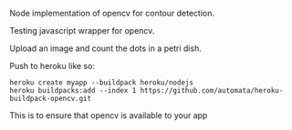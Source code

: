 Node implementation of opencv for contour detection.

Testing javascript wrapper for opencv.

Upload an image and count the dots in a petri dish.

Push to heroku like so:
```
heroku create myapp --buildpack heroku/nodejs
heroku buildpacks:add --index 1 https://github.com/automata/heroku-buildpack-opencv.git
```

This is to ensure that opencv is available to your app